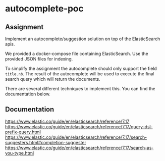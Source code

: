 # autocomplete-poc

## Assignment
Implement an autocomplete/suggestion solution on top of the ElasticSearch apis.

We provided a docker-compose file containing ElasticSearch. Use the provided JSON files for indexing. 

To simplify the assignment the autocomplete should only support the field `title.nb`. The result of the 
autocomplete will be used to execute the final search query which will return the documents.

There are several different techniques to implement this. You can find the documentation below.

## Documentation
https://www.elastic.co/guide/en/elasticsearch/reference/7.17
https://www.elastic.co/guide/en/elasticsearch/reference/7.17/query-dsl-prefix-query.html
https://www.elastic.co/guide/en/elasticsearch/reference/7.17/search-suggesters.html#completion-suggester
https://www.elastic.co/guide/en/elasticsearch/reference/7.17/search-as-you-type.html
